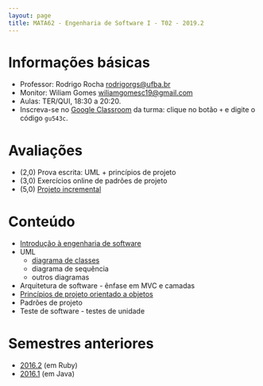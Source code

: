 ```yaml
---
layout: page
title: MATA62 - Engenharia de Software I - T02 - 2019.2
---
```


# Informações básicas

- Professor: Rodrigo Rocha <rodrigorgs@ufba.br>
- Monitor: Wiliam Gomes <wiliamgomesc19@gmail.com>
- Aulas: TER/QUI, 18:30 a 20:20.
- Inscreva-se no [Google Classroom](https://classroom.google.com/) da turma: clique no botão `+` e digite o código `gu543c`.

# Avaliações

- (2,0) Prova escrita: UML + princípios de projeto
- (3,0) Exercícios online de padrões de projeto
- (5,0) [Projeto incremental](projeto-20192)

<!-- 
# Bibliografia básica

- SOMERVILLE I., Engenharia de Software, Pearson. 8ª Edição. 2007.
- PRESSMAN R. Engenharia de Software - 6a edição - McGraw-Hill Interamericana
do Brasil.
- PFLEEGER, S. Engenharia de Software - Teoria e Prática 2a edição -
Pearson/Prentice-Hall, 2004.
 -->

# Conteúdo

- [Introdução à engenharia de software](introducao-es) <!-- 1ª aula até slide 46 -->
- UML
    - [diagrama de classes](uml-classes)
    - diagrama de sequência
    - outros diagramas
- Arquitetura de software - ênfase em MVC e camadas
- [Princípios de projeto orientado a objetos](principios-projeto)
- Padrões de projeto
- Teste de software - testes de unidade

<!-- 

- Introdução à engenharia de software
- Modelagem e documentação de projeto por meio de UML – Diagrama de classes e diagrama de sequência
- Introdução à arquitetura de software com ênfase aos padrões arquiteturais em camadas e MVC
- Projeto de software orientado a objetos
- Princípios de projeto orientado a objetos (GRASP/SOLID)
- Padrões de projetos orientados a objetos
- Teste de software

(i) modelar e documentar o projeto com o uso de UML,
(ii) princípios de orientação a objetos GRASP/SOLID,
(iii) padrões de projeto GoF, 
(iv) especificar e implementar o projeto de sistemas de software orientados a objetos de pequeno porte
(v) especificar e implementar testes de sistemas de software orientados a objetos de pequeno porte.
 -->

# Semestres anteriores

- [2016.2](https://rodrigorgs.github.io/mata62-20162/) (em Ruby)
- [2016.1](https://rodrigorgs.github.io/mata62-20161/) (em Java)
